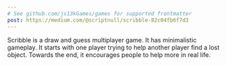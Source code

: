 ```yaml
---
# See github.com/js13kGames/games for supported frontmatter
post: https://medium.com/@scriptnull/scribble-82c04fb6f7d3
---
```

Scribble is a draw and guess multiplayer game. It has minimalistic gameplay. It starts with one player trying to help another player find a lost object. Towards the end, it encourages people to help more in real life.